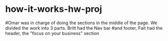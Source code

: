 # how-it-works-hw-proj
#Omar was in charge of doing the sections in the middle of the page. We divided the work into 3 parts. Britt had the Nav bar
#and footer, Fait had the header, the "focus on your business" section
